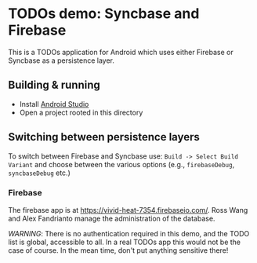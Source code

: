 # TODOs demo: Syncbase and Firebase

This is a TODOs application for Android which uses either Firebase or Syncbase
as a persistence layer.

## Building & running

- Install [Android Studio](http://developer.android.com/tools/studio/index.html)
- Open a project rooted in this directory

## Switching between persistence layers

To switch between Firebase and Syncbase use: `Build -> Select Build Variant`
and choose between the various options (e.g., `firebaseDebug`, `syncbaseDebug` etc.)

### Firebase

The firebase app is at https://vivid-heat-7354.firebaseio.com/.
Ross Wang and Alex Fandrianto manage the administration of the database.

*WARNING*: There is no authentication required in this demo, and the TODO list
is global, accessible to all. In a real TODOs app this would not be the case of
course. In the mean time, don't put anything sensitive there!
